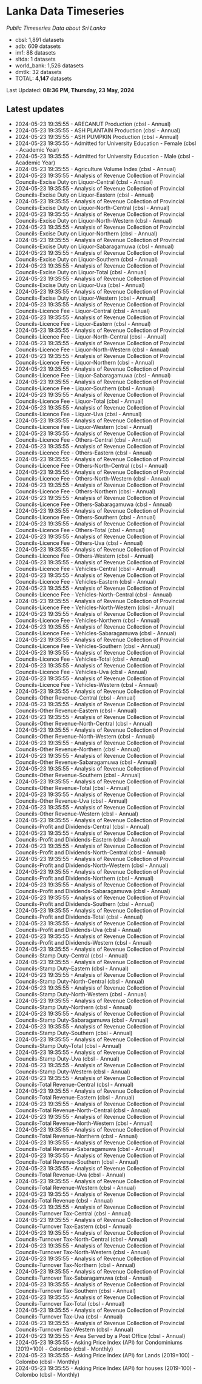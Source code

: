 # Lanka Data Timeseries
*Public Timeseries Data about Sri Lanka*

* cbsl: 1,891 datasets
* adb: 609 datasets
* imf: 88 datasets
* sltda: 1 datasets
* world_bank: 1,526 datasets
* dmtlk: 32 datasets
* TOTAL: **4,147** datasets

Last Updated: **08:36 PM, Thursday, 23 May, 2024**

## Latest updates

* 2024-05-23 19:35:55 - ARECANUT Production (cbsl - Annual)
* 2024-05-23 19:35:55 - ASH PLANTAIN Production (cbsl - Annual)
* 2024-05-23 19:35:55 - ASH PUMPKIN Production (cbsl - Annual)
* 2024-05-23 19:35:55 - Admitted for University Education - Female (cbsl - Academic Year)
* 2024-05-23 19:35:55 - Admitted for University Education - Male (cbsl - Academic Year)
* 2024-05-23 19:35:55 - Agriculture Volume Index (cbsl - Annual)
* 2024-05-23 19:35:55 - Analysis of Revenue Collection of Provincial Councils-Excise Duty on Liquor-Central (cbsl - Annual)
* 2024-05-23 19:35:55 - Analysis of Revenue Collection of Provincial Councils-Excise Duty on Liquor-Eastern (cbsl - Annual)
* 2024-05-23 19:35:55 - Analysis of Revenue Collection of Provincial Councils-Excise Duty on Liquor-North-Central (cbsl - Annual)
* 2024-05-23 19:35:55 - Analysis of Revenue Collection of Provincial Councils-Excise Duty on Liquor-North-Western (cbsl - Annual)
* 2024-05-23 19:35:55 - Analysis of Revenue Collection of Provincial Councils-Excise Duty on Liquor-Northern (cbsl - Annual)
* 2024-05-23 19:35:55 - Analysis of Revenue Collection of Provincial Councils-Excise Duty on Liquor-Sabaragamuwa (cbsl - Annual)
* 2024-05-23 19:35:55 - Analysis of Revenue Collection of Provincial Councils-Excise Duty on Liquor-Southern (cbsl - Annual)
* 2024-05-23 19:35:55 - Analysis of Revenue Collection of Provincial Councils-Excise Duty on Liquor-Total (cbsl - Annual)
* 2024-05-23 19:35:55 - Analysis of Revenue Collection of Provincial Councils-Excise Duty on Liquor-Uva (cbsl - Annual)
* 2024-05-23 19:35:55 - Analysis of Revenue Collection of Provincial Councils-Excise Duty on Liquor-Western (cbsl - Annual)
* 2024-05-23 19:35:55 - Analysis of Revenue Collection of Provincial Councils-Licence Fee - Liquor-Central (cbsl - Annual)
* 2024-05-23 19:35:55 - Analysis of Revenue Collection of Provincial Councils-Licence Fee - Liquor-Eastern (cbsl - Annual)
* 2024-05-23 19:35:55 - Analysis of Revenue Collection of Provincial Councils-Licence Fee - Liquor-North-Central (cbsl - Annual)
* 2024-05-23 19:35:55 - Analysis of Revenue Collection of Provincial Councils-Licence Fee - Liquor-North-Western (cbsl - Annual)
* 2024-05-23 19:35:55 - Analysis of Revenue Collection of Provincial Councils-Licence Fee - Liquor-Northern (cbsl - Annual)
* 2024-05-23 19:35:55 - Analysis of Revenue Collection of Provincial Councils-Licence Fee - Liquor-Sabaragamuwa (cbsl - Annual)
* 2024-05-23 19:35:55 - Analysis of Revenue Collection of Provincial Councils-Licence Fee - Liquor-Southern (cbsl - Annual)
* 2024-05-23 19:35:55 - Analysis of Revenue Collection of Provincial Councils-Licence Fee - Liquor-Total (cbsl - Annual)
* 2024-05-23 19:35:55 - Analysis of Revenue Collection of Provincial Councils-Licence Fee - Liquor-Uva (cbsl - Annual)
* 2024-05-23 19:35:55 - Analysis of Revenue Collection of Provincial Councils-Licence Fee - Liquor-Western (cbsl - Annual)
* 2024-05-23 19:35:55 - Analysis of Revenue Collection of Provincial Councils-Licence Fee - Others-Central (cbsl - Annual)
* 2024-05-23 19:35:55 - Analysis of Revenue Collection of Provincial Councils-Licence Fee - Others-Eastern (cbsl - Annual)
* 2024-05-23 19:35:55 - Analysis of Revenue Collection of Provincial Councils-Licence Fee - Others-North-Central (cbsl - Annual)
* 2024-05-23 19:35:55 - Analysis of Revenue Collection of Provincial Councils-Licence Fee - Others-North-Western (cbsl - Annual)
* 2024-05-23 19:35:55 - Analysis of Revenue Collection of Provincial Councils-Licence Fee - Others-Northern (cbsl - Annual)
* 2024-05-23 19:35:55 - Analysis of Revenue Collection of Provincial Councils-Licence Fee - Others-Sabaragamuwa (cbsl - Annual)
* 2024-05-23 19:35:55 - Analysis of Revenue Collection of Provincial Councils-Licence Fee - Others-Southern (cbsl - Annual)
* 2024-05-23 19:35:55 - Analysis of Revenue Collection of Provincial Councils-Licence Fee - Others-Total (cbsl - Annual)
* 2024-05-23 19:35:55 - Analysis of Revenue Collection of Provincial Councils-Licence Fee - Others-Uva (cbsl - Annual)
* 2024-05-23 19:35:55 - Analysis of Revenue Collection of Provincial Councils-Licence Fee - Others-Western (cbsl - Annual)
* 2024-05-23 19:35:55 - Analysis of Revenue Collection of Provincial Councils-Licence Fee - Vehicles-Central (cbsl - Annual)
* 2024-05-23 19:35:55 - Analysis of Revenue Collection of Provincial Councils-Licence Fee - Vehicles-Eastern (cbsl - Annual)
* 2024-05-23 19:35:55 - Analysis of Revenue Collection of Provincial Councils-Licence Fee - Vehicles-North-Central (cbsl - Annual)
* 2024-05-23 19:35:55 - Analysis of Revenue Collection of Provincial Councils-Licence Fee - Vehicles-North-Western (cbsl - Annual)
* 2024-05-23 19:35:55 - Analysis of Revenue Collection of Provincial Councils-Licence Fee - Vehicles-Northern (cbsl - Annual)
* 2024-05-23 19:35:55 - Analysis of Revenue Collection of Provincial Councils-Licence Fee - Vehicles-Sabaragamuwa (cbsl - Annual)
* 2024-05-23 19:35:55 - Analysis of Revenue Collection of Provincial Councils-Licence Fee - Vehicles-Southern (cbsl - Annual)
* 2024-05-23 19:35:55 - Analysis of Revenue Collection of Provincial Councils-Licence Fee - Vehicles-Total (cbsl - Annual)
* 2024-05-23 19:35:55 - Analysis of Revenue Collection of Provincial Councils-Licence Fee - Vehicles-Uva (cbsl - Annual)
* 2024-05-23 19:35:55 - Analysis of Revenue Collection of Provincial Councils-Licence Fee - Vehicles-Western (cbsl - Annual)
* 2024-05-23 19:35:55 - Analysis of Revenue Collection of Provincial Councils-Other Revenue-Central (cbsl - Annual)
* 2024-05-23 19:35:55 - Analysis of Revenue Collection of Provincial Councils-Other Revenue-Eastern (cbsl - Annual)
* 2024-05-23 19:35:55 - Analysis of Revenue Collection of Provincial Councils-Other Revenue-North-Central (cbsl - Annual)
* 2024-05-23 19:35:55 - Analysis of Revenue Collection of Provincial Councils-Other Revenue-North-Western (cbsl - Annual)
* 2024-05-23 19:35:55 - Analysis of Revenue Collection of Provincial Councils-Other Revenue-Northern (cbsl - Annual)
* 2024-05-23 19:35:55 - Analysis of Revenue Collection of Provincial Councils-Other Revenue-Sabaragamuwa (cbsl - Annual)
* 2024-05-23 19:35:55 - Analysis of Revenue Collection of Provincial Councils-Other Revenue-Southern (cbsl - Annual)
* 2024-05-23 19:35:55 - Analysis of Revenue Collection of Provincial Councils-Other Revenue-Total (cbsl - Annual)
* 2024-05-23 19:35:55 - Analysis of Revenue Collection of Provincial Councils-Other Revenue-Uva (cbsl - Annual)
* 2024-05-23 19:35:55 - Analysis of Revenue Collection of Provincial Councils-Other Revenue-Western (cbsl - Annual)
* 2024-05-23 19:35:55 - Analysis of Revenue Collection of Provincial Councils-Profit and Dividends-Central (cbsl - Annual)
* 2024-05-23 19:35:55 - Analysis of Revenue Collection of Provincial Councils-Profit and Dividends-Eastern (cbsl - Annual)
* 2024-05-23 19:35:55 - Analysis of Revenue Collection of Provincial Councils-Profit and Dividends-North-Central (cbsl - Annual)
* 2024-05-23 19:35:55 - Analysis of Revenue Collection of Provincial Councils-Profit and Dividends-North-Western (cbsl - Annual)
* 2024-05-23 19:35:55 - Analysis of Revenue Collection of Provincial Councils-Profit and Dividends-Northern (cbsl - Annual)
* 2024-05-23 19:35:55 - Analysis of Revenue Collection of Provincial Councils-Profit and Dividends-Sabaragamuwa (cbsl - Annual)
* 2024-05-23 19:35:55 - Analysis of Revenue Collection of Provincial Councils-Profit and Dividends-Southern (cbsl - Annual)
* 2024-05-23 19:35:55 - Analysis of Revenue Collection of Provincial Councils-Profit and Dividends-Total (cbsl - Annual)
* 2024-05-23 19:35:55 - Analysis of Revenue Collection of Provincial Councils-Profit and Dividends-Uva (cbsl - Annual)
* 2024-05-23 19:35:55 - Analysis of Revenue Collection of Provincial Councils-Profit and Dividends-Western (cbsl - Annual)
* 2024-05-23 19:35:55 - Analysis of Revenue Collection of Provincial Councils-Stamp Duty-Central (cbsl - Annual)
* 2024-05-23 19:35:55 - Analysis of Revenue Collection of Provincial Councils-Stamp Duty-Eastern (cbsl - Annual)
* 2024-05-23 19:35:55 - Analysis of Revenue Collection of Provincial Councils-Stamp Duty-North-Central (cbsl - Annual)
* 2024-05-23 19:35:55 - Analysis of Revenue Collection of Provincial Councils-Stamp Duty-North-Western (cbsl - Annual)
* 2024-05-23 19:35:55 - Analysis of Revenue Collection of Provincial Councils-Stamp Duty-Northern (cbsl - Annual)
* 2024-05-23 19:35:55 - Analysis of Revenue Collection of Provincial Councils-Stamp Duty-Sabaragamuwa (cbsl - Annual)
* 2024-05-23 19:35:55 - Analysis of Revenue Collection of Provincial Councils-Stamp Duty-Southern (cbsl - Annual)
* 2024-05-23 19:35:55 - Analysis of Revenue Collection of Provincial Councils-Stamp Duty-Total (cbsl - Annual)
* 2024-05-23 19:35:55 - Analysis of Revenue Collection of Provincial Councils-Stamp Duty-Uva (cbsl - Annual)
* 2024-05-23 19:35:55 - Analysis of Revenue Collection of Provincial Councils-Stamp Duty-Western (cbsl - Annual)
* 2024-05-23 19:35:55 - Analysis of Revenue Collection of Provincial Councils-Total Revenue-Central (cbsl - Annual)
* 2024-05-23 19:35:55 - Analysis of Revenue Collection of Provincial Councils-Total Revenue-Eastern (cbsl - Annual)
* 2024-05-23 19:35:55 - Analysis of Revenue Collection of Provincial Councils-Total Revenue-North-Central (cbsl - Annual)
* 2024-05-23 19:35:55 - Analysis of Revenue Collection of Provincial Councils-Total Revenue-North-Western (cbsl - Annual)
* 2024-05-23 19:35:55 - Analysis of Revenue Collection of Provincial Councils-Total Revenue-Northern (cbsl - Annual)
* 2024-05-23 19:35:55 - Analysis of Revenue Collection of Provincial Councils-Total Revenue-Sabaragamuwa (cbsl - Annual)
* 2024-05-23 19:35:55 - Analysis of Revenue Collection of Provincial Councils-Total Revenue-Southern (cbsl - Annual)
* 2024-05-23 19:35:55 - Analysis of Revenue Collection of Provincial Councils-Total Revenue-Uva (cbsl - Annual)
* 2024-05-23 19:35:55 - Analysis of Revenue Collection of Provincial Councils-Total Revenue-Western (cbsl - Annual)
* 2024-05-23 19:35:55 - Analysis of Revenue Collection of Provincial Councils-Total Revenue (cbsl - Annual)
* 2024-05-23 19:35:55 - Analysis of Revenue Collection of Provincial Councils-Turnover Tax-Central (cbsl - Annual)
* 2024-05-23 19:35:55 - Analysis of Revenue Collection of Provincial Councils-Turnover Tax-Eastern (cbsl - Annual)
* 2024-05-23 19:35:55 - Analysis of Revenue Collection of Provincial Councils-Turnover Tax-North-Central (cbsl - Annual)
* 2024-05-23 19:35:55 - Analysis of Revenue Collection of Provincial Councils-Turnover Tax-North-Western (cbsl - Annual)
* 2024-05-23 19:35:55 - Analysis of Revenue Collection of Provincial Councils-Turnover Tax-Northern (cbsl - Annual)
* 2024-05-23 19:35:55 - Analysis of Revenue Collection of Provincial Councils-Turnover Tax-Sabaragamuwa (cbsl - Annual)
* 2024-05-23 19:35:55 - Analysis of Revenue Collection of Provincial Councils-Turnover Tax-Southern (cbsl - Annual)
* 2024-05-23 19:35:55 - Analysis of Revenue Collection of Provincial Councils-Turnover Tax-Total (cbsl - Annual)
* 2024-05-23 19:35:55 - Analysis of Revenue Collection of Provincial Councils-Turnover Tax-Uva (cbsl - Annual)
* 2024-05-23 19:35:55 - Analysis of Revenue Collection of Provincial Councils-Turnover Tax-Western (cbsl - Annual)
* 2024-05-23 19:35:55 - Area Served by a Post Office (cbsl - Annual)
* 2024-05-23 19:35:55 - Asking Price Index (API) for Condominiums (2019=100) - Colombo (cbsl - Monthly)
* 2024-05-23 19:35:55 - Asking Price Index (API) for Lands (2019=100) - Colombo (cbsl - Monthly)
* 2024-05-23 19:35:55 - Asking Price Index (API) for houses (2019-100) - Colombo (cbsl - Monthly)